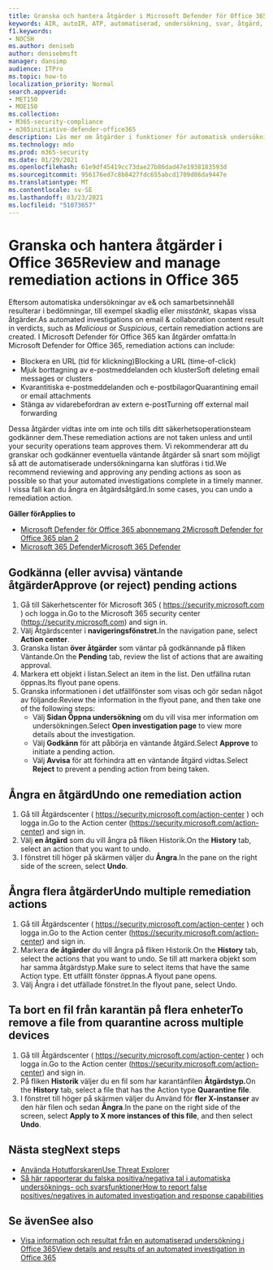 ```yaml
---
title: Granska och hantera åtgärder i Microsoft Defender för Office 365
keywords: AIR, autoIR, ATP, automatiserad, undersökning, svar, åtgärd, hot, avancerat, hot, skydd
f1.keywords:
- NOCSH
ms.author: deniseb
author: denisebmsft
manager: dansimp
audience: ITPro
ms.topic: how-to
localization_priority: Normal
search.appverid:
- MET150
- MOE150
ms.collection:
- M365-security-compliance
- m365initiative-defender-office365
description: Läs mer om åtgärder i funktioner för automatisk undersökning och svar i Microsoft Defender för Office 365 abonnemang 2.
ms.technology: mdo
ms.prod: m365-security
ms.date: 01/29/2021
ms.openlocfilehash: 61e9df45419cc73dae27b86dad47e1938183593d
ms.sourcegitcommit: 956176ed7c8b8427fdc655abcd1709d86da9447e
ms.translationtype: MT
ms.contentlocale: sv-SE
ms.lasthandoff: 03/23/2021
ms.locfileid: "51073657"
---
```

# <a name="review-and-manage-remediation-actions-in-office-365"></a><span data-ttu-id="6958b-104">Granska och hantera åtgärder i Office 365</span><span class="sxs-lookup"><span data-stu-id="6958b-104">Review and manage remediation actions in Office 365</span></span>

<span data-ttu-id="6958b-105">Eftersom automatiska undersökningar av e& och samarbetsinnehåll resulterar  i bedömningar, till exempel skadlig eller *misstänkt,* skapas vissa åtgärder.</span><span class="sxs-lookup"><span data-stu-id="6958b-105">As automated investigations on email & collaboration content result in verdicts, such as *Malicious* or *Suspicious*, certain remediation actions are created.</span></span> <span data-ttu-id="6958b-106">I Microsoft Defender för Office 365 kan åtgärder omfatta:</span><span class="sxs-lookup"><span data-stu-id="6958b-106">In Microsoft Defender for Office 365, remediation actions can include:</span></span>
- <span data-ttu-id="6958b-107">Blockera en URL (tid för klickning)</span><span class="sxs-lookup"><span data-stu-id="6958b-107">Blocking a URL (time-of-click)</span></span>
- <span data-ttu-id="6958b-108">Mjuk borttagning av e-postmeddelanden och kluster</span><span class="sxs-lookup"><span data-stu-id="6958b-108">Soft deleting email messages or clusters</span></span>
- <span data-ttu-id="6958b-109">Kvarantitiska e-postmeddelanden och e-postbilagor</span><span class="sxs-lookup"><span data-stu-id="6958b-109">Quarantining email or email attachments</span></span>
- <span data-ttu-id="6958b-110">Stänga av vidarebefordran av extern e-post</span><span class="sxs-lookup"><span data-stu-id="6958b-110">Turning off external mail forwarding</span></span>

<span data-ttu-id="6958b-111">Dessa åtgärder vidtas inte om inte och tills ditt säkerhetsoperationsteam godkänner dem.</span><span class="sxs-lookup"><span data-stu-id="6958b-111">These remediation actions are not taken unless and until your security operations team approves them.</span></span> <span data-ttu-id="6958b-112">Vi rekommenderar att du granskar och godkänner eventuella väntande åtgärder så snart som möjligt så att de automatiserade undersökningarna kan slutföras i tid.</span><span class="sxs-lookup"><span data-stu-id="6958b-112">We recommend reviewing and approving any pending actions as soon as possible so that your automated investigations complete in a timely manner.</span></span> <span data-ttu-id="6958b-113">I vissa fall kan du ångra en åtgärdsåtgärd.</span><span class="sxs-lookup"><span data-stu-id="6958b-113">In some cases, you can undo a remediation action.</span></span>

<span data-ttu-id="6958b-114">**Gäller för**</span><span class="sxs-lookup"><span data-stu-id="6958b-114">**Applies to**</span></span>
- [<span data-ttu-id="6958b-115">Microsoft Defender för Office 365 abonnemang 2</span><span class="sxs-lookup"><span data-stu-id="6958b-115">Microsoft Defender for Office 365 plan 2</span></span>](defender-for-office-365.md)
- [<span data-ttu-id="6958b-116">Microsoft 365 Defender</span><span class="sxs-lookup"><span data-stu-id="6958b-116">Microsoft 365 Defender</span></span>](../defender/microsoft-365-defender.md)

## <a name="approve-or-reject-pending-actions"></a><span data-ttu-id="6958b-117">Godkänna (eller avvisa) väntande åtgärder</span><span class="sxs-lookup"><span data-stu-id="6958b-117">Approve (or reject) pending actions</span></span>

1. <span data-ttu-id="6958b-118">Gå till Säkerhetscenter för Microsoft 365 ( <https://security.microsoft.com> ) och logga in.</span><span class="sxs-lookup"><span data-stu-id="6958b-118">Go to the Microsoft 365 security center (<https://security.microsoft.com>) and sign in.</span></span>
2. <span data-ttu-id="6958b-119">Välj Åtgärdscenter i **navigeringsfönstret.**</span><span class="sxs-lookup"><span data-stu-id="6958b-119">In the navigation pane, select **Action center**.</span></span>
3. <span data-ttu-id="6958b-120">Granska listan **över åtgärder** som väntar på godkännande på fliken Väntande.</span><span class="sxs-lookup"><span data-stu-id="6958b-120">On the **Pending** tab, review the list of actions that are awaiting approval.</span></span>
4. <span data-ttu-id="6958b-121">Markera ett objekt i listan.</span><span class="sxs-lookup"><span data-stu-id="6958b-121">Select an item in the list.</span></span> <span data-ttu-id="6958b-122">Den utfällna rutan öppnas.</span><span class="sxs-lookup"><span data-stu-id="6958b-122">Its flyout pane opens.</span></span> 
5. <span data-ttu-id="6958b-123">Granska informationen i det utfällfönster som visas och gör sedan något av följande:</span><span class="sxs-lookup"><span data-stu-id="6958b-123">Review the information in the flyout pane, and then take one of the following steps:</span></span>
   - <span data-ttu-id="6958b-124">Välj **Sidan Öppna undersökning** om du vill visa mer information om undersökningen.</span><span class="sxs-lookup"><span data-stu-id="6958b-124">Select **Open investigation page** to view more details about the investigation.</span></span>
   - <span data-ttu-id="6958b-125">Välj **Godkänn** för att påbörja en väntande åtgärd.</span><span class="sxs-lookup"><span data-stu-id="6958b-125">Select **Approve** to initiate a pending action.</span></span>
   - <span data-ttu-id="6958b-126">Välj **Avvisa** för att förhindra att en väntande åtgärd vidtas.</span><span class="sxs-lookup"><span data-stu-id="6958b-126">Select **Reject** to prevent a pending action from being taken.</span></span>

## <a name="undo-one-remediation-action"></a><span data-ttu-id="6958b-127">Ångra en åtgärd</span><span class="sxs-lookup"><span data-stu-id="6958b-127">Undo one remediation action</span></span>

1. <span data-ttu-id="6958b-128">Gå till Åtgärdscenter ( <https://security.microsoft.com/action-center> ) och logga in.</span><span class="sxs-lookup"><span data-stu-id="6958b-128">Go to the Action center (<https://security.microsoft.com/action-center>) and sign in.</span></span>
2. <span data-ttu-id="6958b-129">Välj **en åtgärd** som du vill ångra på fliken Historik.</span><span class="sxs-lookup"><span data-stu-id="6958b-129">On the **History** tab, select an action that you want to undo.</span></span>
3. <span data-ttu-id="6958b-130">I fönstret till höger på skärmen väljer du **Ångra**.</span><span class="sxs-lookup"><span data-stu-id="6958b-130">In the pane on the right side of the screen, select **Undo**.</span></span>

## <a name="undo-multiple-remediation-actions"></a><span data-ttu-id="6958b-131">Ångra flera åtgärder</span><span class="sxs-lookup"><span data-stu-id="6958b-131">Undo multiple remediation actions</span></span>

1. <span data-ttu-id="6958b-132">Gå till Åtgärdscenter ( <https://security.microsoft.com/action-center> ) och logga in.</span><span class="sxs-lookup"><span data-stu-id="6958b-132">Go to the Action center (<https://security.microsoft.com/action-center>) and sign in.</span></span>
2. <span data-ttu-id="6958b-133">Markera **de åtgärder** du vill ångra på fliken Historik.</span><span class="sxs-lookup"><span data-stu-id="6958b-133">On the **History** tab, select the actions that you want to undo.</span></span> <span data-ttu-id="6958b-134">Se till att markera objekt som har samma åtgärdstyp.</span><span class="sxs-lookup"><span data-stu-id="6958b-134">Make sure to select items that have the same Action type.</span></span> <span data-ttu-id="6958b-135">Ett utfällt fönster öppnas.</span><span class="sxs-lookup"><span data-stu-id="6958b-135">A flyout pane opens.</span></span>
3. <span data-ttu-id="6958b-136">Välj Ångra i det utfällade fönstret.</span><span class="sxs-lookup"><span data-stu-id="6958b-136">In the flyout pane, select Undo.</span></span>

## <a name="to-remove-a-file-from-quarantine-across-multiple-devices"></a><span data-ttu-id="6958b-137">Ta bort en fil från karantän på flera enheter</span><span class="sxs-lookup"><span data-stu-id="6958b-137">To remove a file from quarantine across multiple devices</span></span>

1. <span data-ttu-id="6958b-138">Gå till Åtgärdscenter ( <https://security.microsoft.com/action-center> ) och logga in.</span><span class="sxs-lookup"><span data-stu-id="6958b-138">Go to the Action center (<https://security.microsoft.com/action-center>) and sign in.</span></span>
2. <span data-ttu-id="6958b-139">På fliken **Historik** väljer du en fil som har karantänfilen **Åtgärdstyp.**</span><span class="sxs-lookup"><span data-stu-id="6958b-139">On the **History** tab, select a file that has the Action type **Quarantine file**.</span></span>
3. <span data-ttu-id="6958b-140">I fönstret till höger på skärmen väljer du Använd för **fler X-instanser** av den här filen och sedan **Ångra**.</span><span class="sxs-lookup"><span data-stu-id="6958b-140">In the pane on the right side of the screen, select **Apply to X more instances of this file**, and then select **Undo**.</span></span>

## <a name="next-steps"></a><span data-ttu-id="6958b-141">Nästa steg</span><span class="sxs-lookup"><span data-stu-id="6958b-141">Next steps</span></span>

- [<span data-ttu-id="6958b-142">Använda Hotutforskaren</span><span class="sxs-lookup"><span data-stu-id="6958b-142">Use Threat Explorer</span></span>](threat-explorer.md)
- [<span data-ttu-id="6958b-143">Så här rapporterar du falska positiva/negativa tal i automatiska undersöknings- och svarsfunktioner</span><span class="sxs-lookup"><span data-stu-id="6958b-143">How to report false positives/negatives in automated investigation and response capabilities</span></span>](air-report-false-positives-negatives.md)

## <a name="see-also"></a><span data-ttu-id="6958b-144">Se även</span><span class="sxs-lookup"><span data-stu-id="6958b-144">See also</span></span>

- [<span data-ttu-id="6958b-145">Visa information och resultat från en automatiserad undersökning i Office 365</span><span class="sxs-lookup"><span data-stu-id="6958b-145">View details and results of an automated investigation in Office 365</span></span>](air-view-investigation-results.md)
